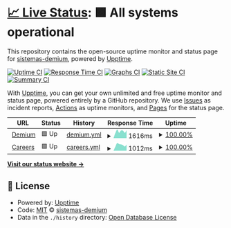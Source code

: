 # [📈 Live Status](https://demo.upptime.js.org): <!--live status--> **🟩 All systems operational**

This repository contains the open-source uptime monitor and status page for [sistemas-demium](https://demo.upptime.js.org), powered by [Upptime](https://github.com/upptime/upptime).

[![Uptime CI](https://github.com/sistemas-demium/monitoring/workflows/Uptime%20CI/badge.svg)](https://github.com/sistemas-demium/monitoring/actions?query=workflow%3A%22Uptime+CI%22)
[![Response Time CI](https://github.com/sistemas-demium/monitoring/workflows/Response%20Time%20CI/badge.svg)](https://github.com/sistemas-demium/monitoring/actions?query=workflow%3A%22Response+Time+CI%22)
[![Graphs CI](https://github.com/sistemas-demium/monitoring/workflows/Graphs%20CI/badge.svg)](https://github.com/sistemas-demium/monitoring/actions?query=workflow%3A%22Graphs+CI%22)
[![Static Site CI](https://github.com/sistemas-demium/monitoring/workflows/Static%20Site%20CI/badge.svg)](https://github.com/sistemas-demium/monitoring/actions?query=workflow%3A%22Static+Site+CI%22)
[![Summary CI](https://github.com/sistemas-demium/monitoring/workflows/Summary%20CI/badge.svg)](https://github.com/sistemas-demium/monitoring/actions?query=workflow%3A%22Summary+CI%22)

With [Upptime](https://upptime.js.org), you can get your own unlimited and free uptime monitor and status page, powered entirely by a GitHub repository. We use [Issues](https://github.com/sistemas-demium/monitoring/issues) as incident reports, [Actions](https://github.com/sistemas-demium/monitoring/actions) as uptime monitors, and [Pages](https://demo.upptime.js.org) for the status page.

<!--start: status pages-->
<!-- This summary is generated by Upptime (https://github.com/upptime/upptime) -->
<!-- Do not edit this manually, your changes will be overwritten -->
<!-- prettier-ignore -->
| URL | Status | History | Response Time | Uptime |
| --- | ------ | ------- | ------------- | ------ |
| <img alt="" src="https://favicons.githubusercontent.com/www.demium.com" height="13"> [Demium](https://www.demium.com) | 🟩 Up | [demium.yml](https://github.com/sistemas-demium/monitoring/commits/HEAD/history/demium.yml) | <details><summary><img alt="Response time graph" src="./graphs/demium/response-time-week.png" height="20"> 1616ms</summary><br><a href="https://sistemas-demium.github.io/monitoring/history/demium"><img alt="Response time 1419" src="https://img.shields.io/endpoint?url=https%3A%2F%2Fraw.githubusercontent.com%2Fsistemas-demium%2Fmonitoring%2FHEAD%2Fapi%2Fdemium%2Fresponse-time.json"></a><br><a href="https://sistemas-demium.github.io/monitoring/history/demium"><img alt="24-hour response time 1712" src="https://img.shields.io/endpoint?url=https%3A%2F%2Fraw.githubusercontent.com%2Fsistemas-demium%2Fmonitoring%2FHEAD%2Fapi%2Fdemium%2Fresponse-time-day.json"></a><br><a href="https://sistemas-demium.github.io/monitoring/history/demium"><img alt="7-day response time 1616" src="https://img.shields.io/endpoint?url=https%3A%2F%2Fraw.githubusercontent.com%2Fsistemas-demium%2Fmonitoring%2FHEAD%2Fapi%2Fdemium%2Fresponse-time-week.json"></a><br><a href="https://sistemas-demium.github.io/monitoring/history/demium"><img alt="30-day response time 1418" src="https://img.shields.io/endpoint?url=https%3A%2F%2Fraw.githubusercontent.com%2Fsistemas-demium%2Fmonitoring%2FHEAD%2Fapi%2Fdemium%2Fresponse-time-month.json"></a><br><a href="https://sistemas-demium.github.io/monitoring/history/demium"><img alt="1-year response time 1419" src="https://img.shields.io/endpoint?url=https%3A%2F%2Fraw.githubusercontent.com%2Fsistemas-demium%2Fmonitoring%2FHEAD%2Fapi%2Fdemium%2Fresponse-time-year.json"></a></details> | <details><summary><a href="https://sistemas-demium.github.io/monitoring/history/demium">100.00%</a></summary><a href="https://sistemas-demium.github.io/monitoring/history/demium"><img alt="All-time uptime 100.00%" src="https://img.shields.io/endpoint?url=https%3A%2F%2Fraw.githubusercontent.com%2Fsistemas-demium%2Fmonitoring%2FHEAD%2Fapi%2Fdemium%2Fuptime.json"></a><br><a href="https://sistemas-demium.github.io/monitoring/history/demium"><img alt="24-hour uptime 100.00%" src="https://img.shields.io/endpoint?url=https%3A%2F%2Fraw.githubusercontent.com%2Fsistemas-demium%2Fmonitoring%2FHEAD%2Fapi%2Fdemium%2Fuptime-day.json"></a><br><a href="https://sistemas-demium.github.io/monitoring/history/demium"><img alt="7-day uptime 100.00%" src="https://img.shields.io/endpoint?url=https%3A%2F%2Fraw.githubusercontent.com%2Fsistemas-demium%2Fmonitoring%2FHEAD%2Fapi%2Fdemium%2Fuptime-week.json"></a><br><a href="https://sistemas-demium.github.io/monitoring/history/demium"><img alt="30-day uptime 100.00%" src="https://img.shields.io/endpoint?url=https%3A%2F%2Fraw.githubusercontent.com%2Fsistemas-demium%2Fmonitoring%2FHEAD%2Fapi%2Fdemium%2Fuptime-month.json"></a><br><a href="https://sistemas-demium.github.io/monitoring/history/demium"><img alt="1-year uptime 100.00%" src="https://img.shields.io/endpoint?url=https%3A%2F%2Fraw.githubusercontent.com%2Fsistemas-demium%2Fmonitoring%2FHEAD%2Fapi%2Fdemium%2Fuptime-year.json"></a></details>
| <img alt="" src="https://favicons.githubusercontent.com/careers.demium.com" height="13"> [Careers](https://careers.demium.com/) | 🟩 Up | [careers.yml](https://github.com/sistemas-demium/monitoring/commits/HEAD/history/careers.yml) | <details><summary><img alt="Response time graph" src="./graphs/careers/response-time-week.png" height="20"> 1012ms</summary><br><a href="https://sistemas-demium.github.io/monitoring/history/careers"><img alt="Response time 852" src="https://img.shields.io/endpoint?url=https%3A%2F%2Fraw.githubusercontent.com%2Fsistemas-demium%2Fmonitoring%2FHEAD%2Fapi%2Fcareers%2Fresponse-time.json"></a><br><a href="https://sistemas-demium.github.io/monitoring/history/careers"><img alt="24-hour response time 1256" src="https://img.shields.io/endpoint?url=https%3A%2F%2Fraw.githubusercontent.com%2Fsistemas-demium%2Fmonitoring%2FHEAD%2Fapi%2Fcareers%2Fresponse-time-day.json"></a><br><a href="https://sistemas-demium.github.io/monitoring/history/careers"><img alt="7-day response time 1012" src="https://img.shields.io/endpoint?url=https%3A%2F%2Fraw.githubusercontent.com%2Fsistemas-demium%2Fmonitoring%2FHEAD%2Fapi%2Fcareers%2Fresponse-time-week.json"></a><br><a href="https://sistemas-demium.github.io/monitoring/history/careers"><img alt="30-day response time 895" src="https://img.shields.io/endpoint?url=https%3A%2F%2Fraw.githubusercontent.com%2Fsistemas-demium%2Fmonitoring%2FHEAD%2Fapi%2Fcareers%2Fresponse-time-month.json"></a><br><a href="https://sistemas-demium.github.io/monitoring/history/careers"><img alt="1-year response time 852" src="https://img.shields.io/endpoint?url=https%3A%2F%2Fraw.githubusercontent.com%2Fsistemas-demium%2Fmonitoring%2FHEAD%2Fapi%2Fcareers%2Fresponse-time-year.json"></a></details> | <details><summary><a href="https://sistemas-demium.github.io/monitoring/history/careers">100.00%</a></summary><a href="https://sistemas-demium.github.io/monitoring/history/careers"><img alt="All-time uptime 100.00%" src="https://img.shields.io/endpoint?url=https%3A%2F%2Fraw.githubusercontent.com%2Fsistemas-demium%2Fmonitoring%2FHEAD%2Fapi%2Fcareers%2Fuptime.json"></a><br><a href="https://sistemas-demium.github.io/monitoring/history/careers"><img alt="24-hour uptime 100.00%" src="https://img.shields.io/endpoint?url=https%3A%2F%2Fraw.githubusercontent.com%2Fsistemas-demium%2Fmonitoring%2FHEAD%2Fapi%2Fcareers%2Fuptime-day.json"></a><br><a href="https://sistemas-demium.github.io/monitoring/history/careers"><img alt="7-day uptime 100.00%" src="https://img.shields.io/endpoint?url=https%3A%2F%2Fraw.githubusercontent.com%2Fsistemas-demium%2Fmonitoring%2FHEAD%2Fapi%2Fcareers%2Fuptime-week.json"></a><br><a href="https://sistemas-demium.github.io/monitoring/history/careers"><img alt="30-day uptime 100.00%" src="https://img.shields.io/endpoint?url=https%3A%2F%2Fraw.githubusercontent.com%2Fsistemas-demium%2Fmonitoring%2FHEAD%2Fapi%2Fcareers%2Fuptime-month.json"></a><br><a href="https://sistemas-demium.github.io/monitoring/history/careers"><img alt="1-year uptime 100.00%" src="https://img.shields.io/endpoint?url=https%3A%2F%2Fraw.githubusercontent.com%2Fsistemas-demium%2Fmonitoring%2FHEAD%2Fapi%2Fcareers%2Fuptime-year.json"></a></details>

<!--end: status pages-->

[**Visit our status website →**](https://demo.upptime.js.org)

## 📄 License

- Powered by: [Upptime](https://github.com/upptime/upptime)
- Code: [MIT](./LICENSE) © [sistemas-demium](https://demo.upptime.js.org)
- Data in the `./history` directory: [Open Database License](https://opendatacommons.org/licenses/odbl/1-0/)
